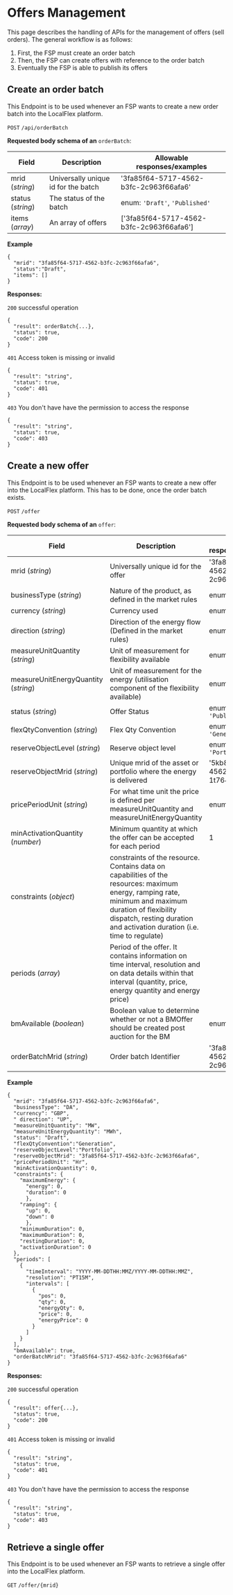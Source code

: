 # Offers Management

This page describes the handling of APIs for the management of offers (sell orders). The general workflow is as follows:

1. First, the FSP must create an order batch
2. Then, the FSP can create offers with reference to the order batch
3. Eventually the FSP is able to publish its offers
   

## Create an order batch
This Endpoint is to be used whenever an FSP wants to create a new order batch into the LocalFlex platform.

`POST` `/api/orderBatch`


**Requested body schema of an** `orderBatch`:


|Field|Description |Allowable responses/examples|
|---|---|---|
|mrid (*string*)|Universally unique id for the batch|'3fa85f64-5717-4562-b3fc-2c963f66afa6'|
|status (*string*)|The status of the batch|enum: `'Draft'`, `'Published'`|
|items (*array*)|An array of offers|['3fa85f64-5717-4562-b3fc-2c963f66afa6']|

**Example**
```
{
  "mrid": "3fa85f64-5717-4562-b3fc-2c963f66afa6",
  "status":"Draft",
  "items": []
}
```


**Responses:**


`200` successful operation
```
{
  "result": orderBatch{...}, 
  "status": true,
  "code": 200
}
```


`401` Access token is missing or invalid
```
{
  "result": "string",
  "status": true,
  "code": 401
}
```


`403` You don't have have the permission to access the response
```
{
  "result": "string",
  "status": true,
  "code": 403
}
```



## Create a new offer
This Endpoint is to be used whenever an FSP wants to create a new offer into the LocalFlex platform. This has to be done, once the order batch exists.

`POST` `/offer`

**Requested body schema of an** `offer`:


|Field|Description |Allowable responses/examples|
|---|---|---|
|mrid (*string*)|Universally unique id for the offer|'3fa85f64-5717-4562-b3fc-2c963f66afa6'|
|businessType (*string*)|Nature of the product, as defined in the market rules|enum: `'DA'`|
|currency (*string*)|Currency used|enum: `'GBP'`|
|direction (*string*)|Direction of the energy flow (Defined in the market rules)|enum: `'UP'`, `'DOWN'`|
|measureUnitQuantity (*string*)|Unit of measurement for flexibility available|enum: `'MW'`|
|measureUnitEnergyQuantity (*string*)|Unit of measurement for the energy (utilisation component of the flexibility available)|enum: `'MWh'`|
|status (*string*)|Offer Status|enum: `'Draft'`, `'Published'`|
|flexQtyConvention (*string*)|Flex Qty Convention|enum: `'Load'`, `'Generation'`|
|reserveObjectLevel (*string*)|Reserve object level|enum: `'Asset'`, `'Portfolio'`|
|reserveObjectMrid (*string*)|Unique mrid of the asset or portfolio where the energy is delivered|'5kb85f65-4632-4562-c6ji-1t764y92zyq3|
|pricePeriodUnit (*string*)|For what time unit the price is defined per measureUnitQuantity and measureUnitEnergyQuantity|enum: `'Hr'`|
|minActivationQuantity (*number*)|Minimum quantity at which the offer can be accepted for each period|1|
|constraints (*object*)|constraints of the resource. Contains data on capabilities of the resources: maximum energy, ramping rate, minimum and maximum duration of flexibility dispatch, resting duration and activation duration (i.e. time to regulate)||
|periods (*array*)|Period of the offer. It contains information on time interval, resolution and on data details within that interval (quantity, price, energy quantity and energy price)||
|bmAvailable (*boolean*)|Boolean value to determine whether or not a BMOffer should be created post auction for the BM|enum: `true`, `false`|
|orderBatchMrid (*string*)|Order batch Identifier|'3fa85f64-5717-4562-b3fc-2c963f66afa6'|


**Example**

````
{
  "mrid": "3fa85f64-5717-4562-b3fc-2c963f66afa6",
  "businessType": "DA",
  "currency": "GBP",
  " direction": "UP",
  "measureUnitQuantity": "MW",
  "measureUnitEnergyQuantity": "MWh",
  "status": "Draft",
  "flexQtyConvention":"Generation",
  "reserveObjectLevel":"Portfolio",
  "reserveObjectMrid": "3fa85f64-5717-4562-b3fc-2c963f66afa6",
  "pricePeriodUnit": "Hr",
  "minActivationQuantity": 0,
  "constraints": {
    "maximumEnergy": {
      "energy": 0,
      "duration": 0
      },
    "ramping": {
      "up": 0,
      "down": 0
      },
    "minimumDuration": 0,
    "maximumDuration": 0,
    "restingDuration": 0,
    "activationDuration": 0
  },
  "periods": [
    {
      "timeInterval": "YYYY-MM-DDTHH:MMZ/YYYY-MM-DDTHH:MMZ",
      "resolution": "PT15M",
      "intervals": [
        {
          "pos": 0,
          "qty": 0,
          "energyQty": 0,
          "price": 0,
          "energyPrice": 0
        }
      ]
    }
  ],
  "bmAvailable": true,
  "orderBatchMrid": "3fa85f64-5717-4562-b3fc-2c963f66afa6"
}
````


**Responses:**


`200` successful operation
```
{
  "result": offer{...}, 
  "status": true,
  "code": 200
}
```

`401` Access token is missing or invalid
```
{
  "result": "string",
  "status": true,
  "code": 401
}
```


`403` You don't have have the permission to access the response
```
{
  "result": "string",
  "status": true,
  "code": 403
}
```


## Retrieve a single offer
This Endpoint is to be used whenever an FSP wants to retrieve a single offer into the LocalFlex platform.

`GET` `/offer/{mrid}`















